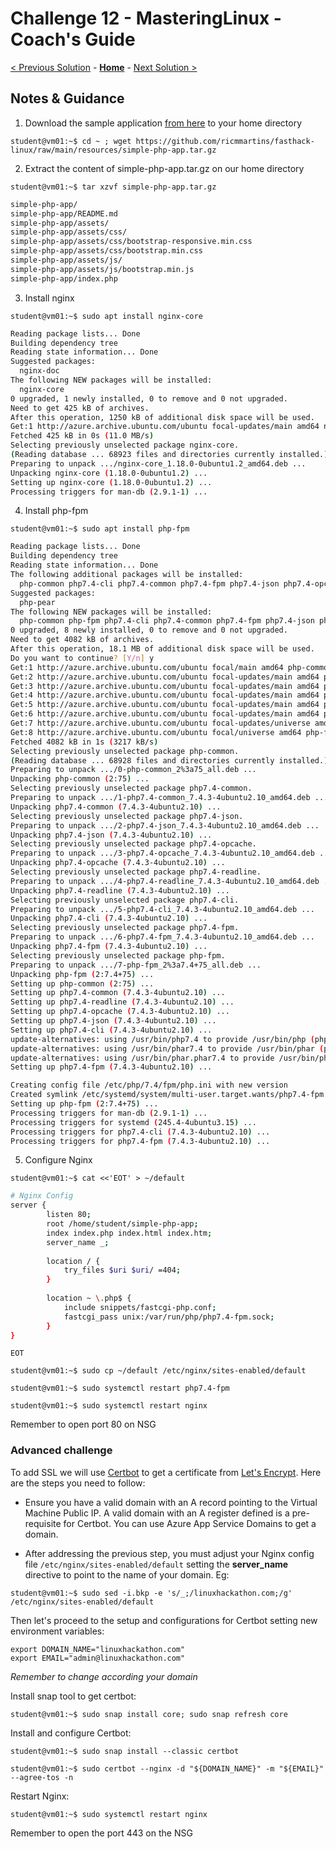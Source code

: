 # Challenge 12 - MasteringLinux - Coach's Guide 

[< Previous Solution](./Solution-11.md) - **[Home](./README.md)** - [Next Solution >](./Solution-13.md)

## Notes & Guidance
1. Download the sample application [from here](/resources/simple-php-app.tar.gz) to your home directory

`student@vm01:~$ cd ~ ; wget https://github.com/ricmmartins/fasthack-linux/raw/main/resources/simple-php-app.tar.gz`

2. Extract the content of simple-php-app.tar.gz on our home directory

`student@vm01:~$ tar xzvf simple-php-app.tar.gz`

```bash
simple-php-app/
simple-php-app/README.md
simple-php-app/assets/
simple-php-app/assets/css/
simple-php-app/assets/css/bootstrap-responsive.min.css
simple-php-app/assets/css/bootstrap.min.css
simple-php-app/assets/js/
simple-php-app/assets/js/bootstrap.min.js
simple-php-app/index.php
```

3. Install nginx

`student@vm01:~$ sudo apt install nginx-core`

```bash
Reading package lists... Done
Building dependency tree
Reading state information... Done
Suggested packages:
  nginx-doc
The following NEW packages will be installed:
  nginx-core
0 upgraded, 1 newly installed, 0 to remove and 0 not upgraded.
Need to get 425 kB of archives.
After this operation, 1250 kB of additional disk space will be used.
Get:1 http://azure.archive.ubuntu.com/ubuntu focal-updates/main amd64 nginx-core amd64 1.18.0-0ubuntu1.2 [425 kB]
Fetched 425 kB in 0s (11.0 MB/s)
Selecting previously unselected package nginx-core.
(Reading database ... 68923 files and directories currently installed.)
Preparing to unpack .../nginx-core_1.18.0-0ubuntu1.2_amd64.deb ...
Unpacking nginx-core (1.18.0-0ubuntu1.2) ...
Setting up nginx-core (1.18.0-0ubuntu1.2) ...
Processing triggers for man-db (2.9.1-1) ...
```

4. Install php-fpm

`student@vm01:~$ sudo apt install php-fpm`

```bash
Reading package lists... Done
Building dependency tree
Reading state information... Done
The following additional packages will be installed:
  php-common php7.4-cli php7.4-common php7.4-fpm php7.4-json php7.4-opcache php7.4-readline
Suggested packages:
  php-pear
The following NEW packages will be installed:
  php-common php-fpm php7.4-cli php7.4-common php7.4-fpm php7.4-json php7.4-opcache php7.4-readline
0 upgraded, 8 newly installed, 0 to remove and 0 not upgraded.
Need to get 4082 kB of archives.
After this operation, 18.1 MB of additional disk space will be used.
Do you want to continue? [Y/n] y
Get:1 http://azure.archive.ubuntu.com/ubuntu focal/main amd64 php-common all 2:75 [11.9 kB]
Get:2 http://azure.archive.ubuntu.com/ubuntu focal-updates/main amd64 php7.4-common amd64 7.4.3-4ubuntu2.10 [981 kB]
Get:3 http://azure.archive.ubuntu.com/ubuntu focal-updates/main amd64 php7.4-json amd64 7.4.3-4ubuntu2.10 [19.2 kB]
Get:4 http://azure.archive.ubuntu.com/ubuntu focal-updates/main amd64 php7.4-opcache amd64 7.4.3-4ubuntu2.10 [198 kB]
Get:5 http://azure.archive.ubuntu.com/ubuntu focal-updates/main amd64 php7.4-readline amd64 7.4.3-4ubuntu2.10 [12.6 kB]
Get:6 http://azure.archive.ubuntu.com/ubuntu focal-updates/main amd64 php7.4-cli amd64 7.4.3-4ubuntu2.10 [1422 kB]
Get:7 http://azure.archive.ubuntu.com/ubuntu focal-updates/universe amd64 php7.4-fpm amd64 7.4.3-4ubuntu2.10 [1434 kB]
Get:8 http://azure.archive.ubuntu.com/ubuntu focal/universe amd64 php-fpm all 2:7.4+75 [2792 B]
Fetched 4082 kB in 1s (3217 kB/s)
Selecting previously unselected package php-common.
(Reading database ... 68928 files and directories currently installed.)
Preparing to unpack .../0-php-common_2%3a75_all.deb ...
Unpacking php-common (2:75) ...
Selecting previously unselected package php7.4-common.
Preparing to unpack .../1-php7.4-common_7.4.3-4ubuntu2.10_amd64.deb ...
Unpacking php7.4-common (7.4.3-4ubuntu2.10) ...
Selecting previously unselected package php7.4-json.
Preparing to unpack .../2-php7.4-json_7.4.3-4ubuntu2.10_amd64.deb ...
Unpacking php7.4-json (7.4.3-4ubuntu2.10) ...
Selecting previously unselected package php7.4-opcache.
Preparing to unpack .../3-php7.4-opcache_7.4.3-4ubuntu2.10_amd64.deb ...
Unpacking php7.4-opcache (7.4.3-4ubuntu2.10) ...
Selecting previously unselected package php7.4-readline.
Preparing to unpack .../4-php7.4-readline_7.4.3-4ubuntu2.10_amd64.deb ...
Unpacking php7.4-readline (7.4.3-4ubuntu2.10) ...
Selecting previously unselected package php7.4-cli.
Preparing to unpack .../5-php7.4-cli_7.4.3-4ubuntu2.10_amd64.deb ...
Unpacking php7.4-cli (7.4.3-4ubuntu2.10) ...
Selecting previously unselected package php7.4-fpm.
Preparing to unpack .../6-php7.4-fpm_7.4.3-4ubuntu2.10_amd64.deb ...
Unpacking php7.4-fpm (7.4.3-4ubuntu2.10) ...
Selecting previously unselected package php-fpm.
Preparing to unpack .../7-php-fpm_2%3a7.4+75_all.deb ...
Unpacking php-fpm (2:7.4+75) ...
Setting up php-common (2:75) ...
Setting up php7.4-common (7.4.3-4ubuntu2.10) ...
Setting up php7.4-readline (7.4.3-4ubuntu2.10) ...
Setting up php7.4-opcache (7.4.3-4ubuntu2.10) ...
Setting up php7.4-json (7.4.3-4ubuntu2.10) ...
Setting up php7.4-cli (7.4.3-4ubuntu2.10) ...
update-alternatives: using /usr/bin/php7.4 to provide /usr/bin/php (php) in auto mode
update-alternatives: using /usr/bin/phar7.4 to provide /usr/bin/phar (phar) in auto mode
update-alternatives: using /usr/bin/phar.phar7.4 to provide /usr/bin/phar.phar (phar.phar) in auto mode
Setting up php7.4-fpm (7.4.3-4ubuntu2.10) ...

Creating config file /etc/php/7.4/fpm/php.ini with new version
Created symlink /etc/systemd/system/multi-user.target.wants/php7.4-fpm.service → /lib/systemd/system/php7.4-fpm.service.
Setting up php-fpm (2:7.4+75) ...
Processing triggers for man-db (2.9.1-1) ...
Processing triggers for systemd (245.4-4ubuntu3.15) ...
Processing triggers for php7.4-cli (7.4.3-4ubuntu2.10) ...
Processing triggers for php7.4-fpm (7.4.3-4ubuntu2.10) ...
```

5. Configure Nginx

`student@vm01:~$ cat <<'EOT' > ~/default`
```bash
# Nginx Config
server {
        listen 80;
        root /home/student/simple-php-app;
        index index.php index.html index.htm;
        server_name _;
 
        location / {
            try_files $uri $uri/ =404;
        }
 
        location ~ \.php$ {
            include snippets/fastcgi-php.conf;
            fastcgi_pass unix:/var/run/php/php7.4-fpm.sock;
        }
}
``` 
`EOT`

`student@vm01:~$ sudo cp ~/default /etc/nginx/sites-enabled/default`

`student@vm01:~$ sudo systemctl restart php7.4-fpm`

`student@vm01:~$ sudo systemctl restart nginx`

Remember to open port 80 on NSG

### Advanced challenge

To add SSL we will use [Certbot](https://certbot.eff.org/) to get a certificate from [Let's Encrypt](https://letsencrypt.org/). Here are the steps you need to follow:

* Ensure you have a valid domain with an A record pointing to the Virtual Machine Public IP. A valid domain with an A register defined is a pre-requisite for Certbot. You can use Azure App Service Domains to get a domain.  
    
* After addressing the previous step, you must adjust your Nginx config file `/etc/nginx/sites-enabled/default` setting the **server_name** directive to point to the name of your domain. Eg:
    
`student@vm01:~$ sudo sed -i.bkp -e 's/_;/linuxhackathon.com;/g' /etc/nginx/sites-enabled/default`

Then let's proceed to the setup and configurations for Certbot setting new environment variables: 

```
export DOMAIN_NAME="linuxhackathon.com"
export EMAIL="admin@linuxhackathon.com"
````
_Remember to change according your domain_

Install snap tool to get certbot:

`student@vm01:~$ sudo snap install core; sudo snap refresh core`

Install and configure Certbot:

`student@vm01:~$ sudo snap install --classic certbot` 

`student@vm01:~$ sudo certbot --nginx -d "${DOMAIN_NAME}" -m "${EMAIL}" --agree-tos -n` 

Restart Nginx:

`student@vm01:~$ sudo systemctl restart nginx` 

Remember to open the port 443 on the NSG
